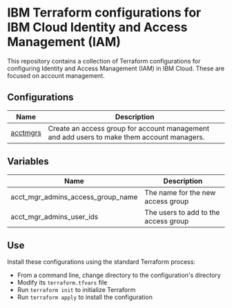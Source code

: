 # IBM Terraform configurations for IBM Cloud Identity and Access Management (IAM)

This repository contains a collection of Terraform configurations for configuring Identity and Access Management (IAM) in IBM Cloud. These are focused on account management.

## Configurations

| Name | Description |
| ---------------- | ---------------- |
| [acctmgrs](https://github.com/ibm-pett/acct-config-iam/tree/main/acctmgrs) | Create an access group for account management and add users to make them account managers. |

## Variables

| Name | Description |
| ---------------- | ---------------- |
| acct_mgr_admins_access_group_name | The name for the new access group |
| acct_mgr_admins_user_ids | The users to add to the access group |

## Use

Install these configurations using the standard Terraform process:
- From a command line, change directory to the configuration's directory
- Modify its `terraform.tfvars` file
- Run `terraform init` to initialize Terraform
- Run `terraform apply` to install the configuration
